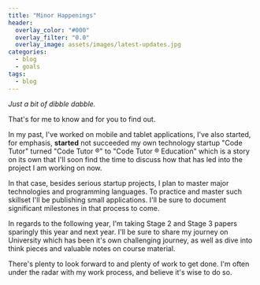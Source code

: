 ```yaml
---
title: "Minor Happenings"
header:
  overlay_color: "#000"
  overlay_filter: "0.0"
  overlay_image: assets/images/latest-updates.jpg
categories:
  - blog
  - goals
tags:
  - blog
---
```


*Just a bit of dibble dabble.*

That's for me to know and for you to find out.

In my past, I've worked on mobile and tablet applications, I've also started, for emphasis, **started** not succeeded my own technology startup "Code Tutor" turned "Code Tutor ®" to "Code Tutor ® Education" which is a story on its own that I'll soon find the time to discuss how that has led into the project I am working on now.

In that case, besides serious startup projects, I plan to master major technologies and programming languages. To practice and master such skillset I'll be publishing small applications. I'll be sure to document significant milestones in that process to come.

In regards to the following year, I'm taking Stage 2 and Stage 3 papers sparingly this year and next year. I'll be sure to share my journey on University which has been it's own challenging journey, as well as dive into think pieces and valuable notes on course material.

There's plenty to look forward to and plenty of work to get done. I'm often under the radar with my work process, and believe it's wise to do so.

